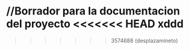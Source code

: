 //Borrador para la documentacion del proyecto
<<<<<<< HEAD
xddd
=======
>>>>>>> 3574688 (desplazamineto)

